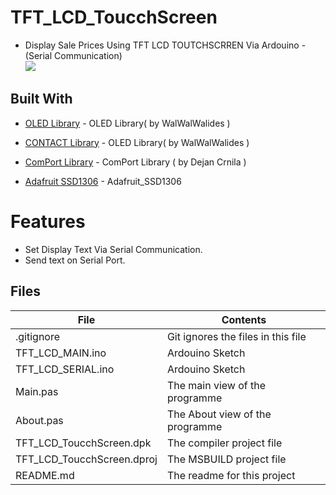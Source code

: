 # TFT_LCD_ToucchScreen
- Display Sale Prices Using TFT LCD TOUTCHSCRREN Via Ardouino - (Serial Communication)                     
![](TFT_LCD_ToucchScreen.jpg) 


## Built With

* [OLED Library](https://github.com/walwalwalides/Delphi-Component/tree/master/OLED%20Library) - OLED Library( by WalWalWalides )

* [CONTACT Library](https://github.com/walwalwalides/Delphi-Component/tree/master/OLED%20Library) - OLED Library( by WalWalWalides )

* [ComPort Library](https://sourceforge.net/projects/comport/files/comport/) - ComPort Library ( by Dejan Crnila )

* [Adafruit SSD1306](https://github.com/adafruit/Adafruit_SSD1306) - Adafruit_SSD1306

# Features  

- Set Display Text Via Serial Communication.
- Send text on Serial Port.


## Files

| File | Contents | 
| --- | --- |
| .gitignore | Git ignores the files in this file |
| TFT_LCD_MAIN.ino  |Ardouino Sketch|
| TFT_LCD_SERIAL.ino  |Ardouino Sketch|
| Main.pas | The main view of the programme |
| About.pas | The About view of the programme |
| TFT_LCD_ToucchScreen.dpk | The compiler project file |
| TFT_LCD_ToucchScreen.dproj | The MSBUILD project file |
| README.md | The readme for this project |
